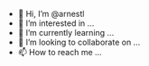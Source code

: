 - 👋 Hi, I’m @arnestl
- 👀 I’m interested in ...
- 🌱 I’m currently learning ...
- 💞️ I’m looking to collaborate on ...
- 📫 How to reach me ...

<!---
arnestl/arnestl is a ✨ special ✨ repository because its `README.md` (this file) appears on your GitHub profile.
You can click the Preview link to take a look at your changes.
--->
